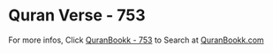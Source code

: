 # Quran Verse - 753 

For more infos, Click [QuranBookk - 753](https://www.quranbookk.com/quran/search?q=753) to Search at [QuranBookk.com](http://quranbookk.com/)